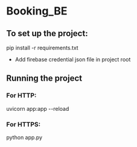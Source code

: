 # Booking_BE

## To set up the project:

pip install -r requirements.txt

- Add firebase credential json file in project root

## Running the project

### For HTTP:

uvicorn app:app --reload

### For HTTPS:

python app.py

[//]: # (pip install fastapi uvicorn[standard] cryptography)

[//]: # (choco install openssl)

[//]: # ()
[//]: # (uvicorn app:app --ssl-keyfile C:/Windows/System32/key.pem --ssl-certfile C:/Windows/System32/cert.pem)